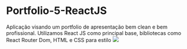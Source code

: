 # Portfolio-5-ReactJS
Aplicação visando um portfolio de apresentação bem clean e bem profissional. Utilizamos React JS como principal base, bibliotecas como React Router Dom, HTML e CSS para estilo
<img src="https://raw.githubusercontent.com/Suubiprabaxo/Portfolio-5-ReactJS/main/preview.png"/>
